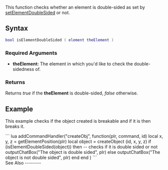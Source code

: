 This function checks whether an element is double-sided as set by [setElementDoubleSided](/setElementDoubleSided.md "wikilink") or not.

Syntax
------

``` lua
bool isElementDoubleSided ( element theElement )
```

### Required Arguments

-   **theElement:** The element in which you'd like to check the double-sidedness of.

### Returns

Returns *true* if the **theElement** is double-sided, *false* otherwise.

Example
-------

This example checks if the object created is breakable and if it is then breaks it.

<section name="Server" class="server" show="true">
``` lua
addCommandHandler("createObj",
function(plr, command, id)
    local x, y, z = getElementPosition(plr)
    local object = createObject (id, x, y, z)
    if (isElementDoubleSided(object)) then  -- checks if it is double sided or not
       outputChatBox("The object is double sided", plr)
    else
       outputChatBox("The object is not double sided", plr)
    end
end
)
```

</section>
See Also
--------
